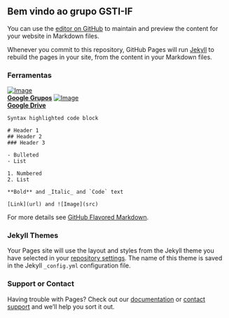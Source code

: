 ## Bem vindo ao grupo GSTI-IF

You can use the [editor on GitHub](https://github.com/gsti-if/gsti-if.github.io/edit/master/README.md) to maintain and preview the content for your website in Markdown files.

Whenever you commit to this repository, GitHub Pages will run [Jekyll](https://jekyllrb.com/) to rebuild the pages in your site, from the content in your Markdown files.

### Ferramentas

[![Image](https://lh3.ggpht.com/hWsdM5N7LkZnvYjvRzkfTG_09h7p1RxDXEUWz9RkCXUEXwSB_RHU3ZEURO7NM63c99V_hZmx=w128)<br>
**Google Grupos**](https://groups.google.com/forum/#!forum/gsti-if)
[![Image](http://download.seaicons.com/icons/uiconstock/socialmedia/128/Google-Drive-icon.png)<br>
**Google Drive**](https://drive.google.com/open?id=0B8ZBU6RUh8ZqTDdVNDRvbVhoTEU)

```ferramentas
Syntax highlighted code block

# Header 1
## Header 2
### Header 3

- Bulleted
- List

1. Numbered
2. List

**Bold** and _Italic_ and `Code` text

[Link](url) and ![Image](src)
```

For more details see [GitHub Flavored Markdown](https://guides.github.com/features/mastering-markdown/).

### Jekyll Themes

Your Pages site will use the layout and styles from the Jekyll theme you have selected in your [repository settings](https://github.com/gsti-if/gsti-if.github.io/settings). The name of this theme is saved in the Jekyll `_config.yml` configuration file.

### Support or Contact

Having trouble with Pages? Check out our [documentation](https://help.github.com/categories/github-pages-basics/) or [contact support](https://github.com/contact) and we’ll help you sort it out.
